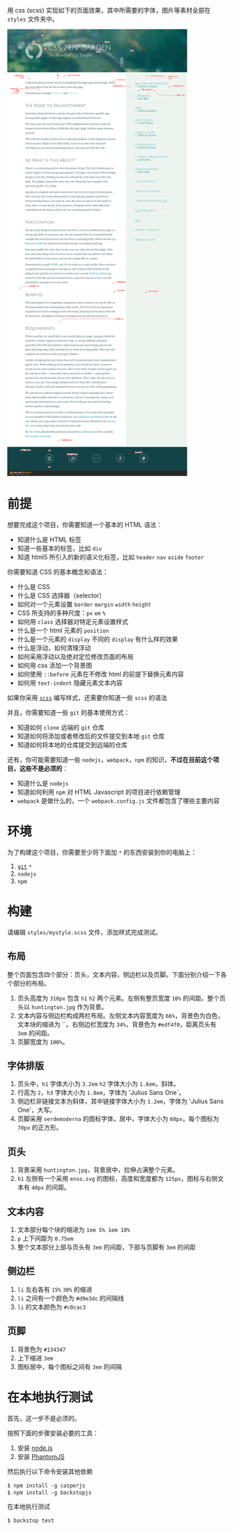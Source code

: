 用 css (scss) 实现如下的页面效果，其中所需要的字体，图片等素材全部在 `styles` 文件夹中。

![](screenshot.png)

# 前提

想要完成这个项目，你需要知道一个基本的 HTML 语法：

* 知道什么是 HTML 标签
* 知道一些基本的标签，比如 `div`
* 知道 html5 所引入的新的语义化标签，比如 `header` `nav` `aside` `footer`

你需要知道 CSS 的基本概念和语法：

* 什么是 CSS
* 什么是 CSS 选择器（selector）
* 如何对一个元素设置 `border` `margin` `width` `height`
* CSS 所支持的多种尺度：`px` `em` `%`
* 如何用 `class` 选择器对特定元素设置样式
* 什么是一个 html 元素的 `position`
* 什么是一个元素的 `display` 不同的 `display` 有什么样的效果
* 什么是浮动，如何清理浮动
* 如何采用浮动以及绝对定位修改页面的布局
* 如何用 css 添加一个背景图
* 如何使用 `::before` 元素在不修改 html 的前提下替换元素内容
* 如何用 `text-indent` 隐藏元素文本内容

如果你采用 [`scss`](http://sass-lang.com/) 编写样式，还需要你知道一些 `scss` 的语法

并且，你需要知道一些 `git` 的基本使用方式：

* 知道如何 `clone` 远端的 `git` 仓库
* 知道如何将添加或者修改后的文件提交到本地 `git` 仓库
* 知道如何将本地的仓库提交到远端的仓库

还有，你可能需要知道一些 `nodejs`，`webpack`，`npm` 的知识，**不过在目前这个项目，这些不是必须的**：

* 知道什么是 `nodejs`
* 知道如何利用 `npm` 对 HTML Javascript 的项目进行依赖管理
* `webpack` 是做什么的，一个 `webpack.config.js` 文件都包含了哪些主要内容

# 环境

为了构建这个项目，你需要至少将下面加 `*` 的东西安装到你的电脑上：

1. [`git`](https://git-scm.com/) `*`
2. `nodejs` 
3. `npm`

# 构建

请编辑 `styles/mystyle.scss` 文件，添加样式完成测试。

## 布局

整个页面包含四个部分：页头，文本内容，侧边栏以及页脚。下面分别介绍一下各个部分的布局。

1. 页头高度为 `310px` 包含 `h1` `h2` 两个元素。左侧有整页宽度 `10%` 的间距。整个页头以 `huntington.jpg` 作为背景。
2. 文本内容与侧边栏构成两栏布局。左侧文本内容宽度为 `66%`，背景色为白色，文本块的缩进为 ``。右侧边栏宽度为 `34%`，背景色为 `#edf4f0`，距离页头有 `3em` 的间距。
3. 页脚宽度为 `100%`。

## 字体排版

1. 页头中，`h1` 字体大小为 `3.2em` `h2` 字体大小为 `1.6em`，斜体。
2. 行高为 `2`，`h3` 字体大小为 `1.8em`，字体为 'Julius Sans One`。
3. 侧边栏非链接文本为斜体，其中链接字体大小为 `1.2em`，字体为 'Julius Sans One'，大写。
4. 页脚采用 `verdemoderna` 的图标字体，居中，字体大小为 `60px`，每个图标为 `70px` 的正方形。

## 页头

1. 背景采用 `huntington.jpg`，背景居中，拉伸占满整个元素。
2. `h1` 左侧有一个采用 `enso.svg` 的图标，高度和宽度都为 `125px`，图标与右侧文本有 `40px` 的间距。

## 文本内容

1. 文本部分每个块的缩进为 `1em 5% 1em 10%`
2. `p` 上下间距为 `0.75em`
3. 整个文本部分上部与页头有 `3em` 的间距，下部与页脚有 `3em` 的间距

## 侧边栏

1. `li` 左右各有 `15%` `30%` 的缩进
2. `li` 之间有一个颜色为 `#d9e3dc` 的间隔线
3. `li` 的文本颜色为 `#c0cac3`

## 页脚

1. 背景色为 `#134347`
2. 上下缩进 `3em` 
3. 图标居中，每个图标之间有 `3em` 的间隔

# 在本地执行测试

首先，这一步不是必须的。

按照下面的步骤安装必要的工具：

1. 安装 [node.js](https://nodejs.org/en/)
2. 安装 [PhantomJS](http://phantomjs.org/download.html)

然后执行以下命令安装其他依赖

```
$ npm install -g casperjs
$ npm install -g backstopjs
```

在本地执行测试

```
$ backstop test
```
